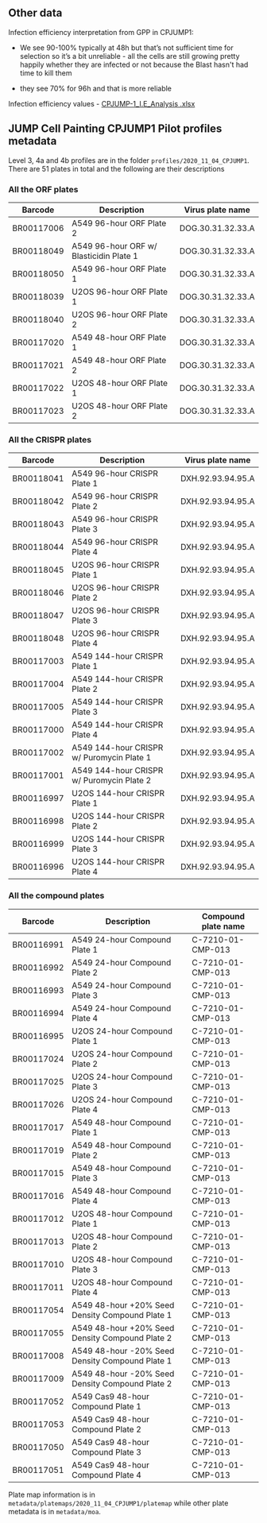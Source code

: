## Other data

Infection efficiency interpretation from GPP in CPJUMP1:

* We see 90-100% typically at 48h but that’s not sufficient time for selection so it’s a bit unreliable - all the cells are still growing pretty happily whether they are infected or not because the Blast hasn't had time to kill them

* they see  70% for 96h and that is more reliable

Infection efficiency values - [CPJUMP-1_I.E_Analysis .xlsx](https://github.com/jump-cellpainting/pilot-cpjump1-data/files/6084839/CPJUMP-1_I.E_Analysis.xlsx)

## JUMP Cell Painting CPJUMP1 Pilot profiles metadata

Level 3, 4a and 4b profiles are in the folder `profiles/2020_11_04_CPJUMP1`. There are 51 plates 
in total and the following are their descriptions

### All the ORF plates

| Barcode    | Description                             | Virus plate name  |
| ---------- | --------------------------------------- | ----------------- |
| BR00117006 | A549 96-hour ORF Plate 2                | DOG.30.31.32.33.A |
| BR00118049 | A549 96-hour ORF w/ Blasticidin Plate 1 | DOG.30.31.32.33.A |
| BR00118050 | A549 96-hour ORF Plate 1                | DOG.30.31.32.33.A |
| BR00118039 | U2OS 96-hour ORF Plate 1                | DOG.30.31.32.33.A |
| BR00118040 | U2OS 96-hour ORF Plate 2                | DOG.30.31.32.33.A |
| BR00117020 | A549 48-hour ORF Plate 1                | DOG.30.31.32.33.A |
| BR00117021 | A549 48-hour ORF Plate 2                | DOG.30.31.32.33.A |
| BR00117022 | U2OS 48-hour ORF Plate 1                | DOG.30.31.32.33.A |
| BR00117023 | U2OS 48-hour ORF Plate 2                | DOG.30.31.32.33.A | 

### All the CRISPR plates

| Barcode    | Description                               | Virus plate name  |
| ---------- | ----------------------------------------- | ----------------- |
| BR00118041 | A549 96-hour CRISPR Plate 1               | DXH.92.93.94.95.A |
| BR00118042 | A549 96-hour CRISPR Plate 2               | DXH.92.93.94.95.A |
| BR00118043 | A549 96-hour CRISPR Plate 3               | DXH.92.93.94.95.A |
| BR00118044 | A549 96-hour CRISPR Plate 4               | DXH.92.93.94.95.A |
| BR00118045 | U2OS 96-hour CRISPR Plate 1               | DXH.92.93.94.95.A |
| BR00118046 | U2OS 96-hour CRISPR Plate 2               | DXH.92.93.94.95.A |
| BR00118047 | U2OS 96-hour CRISPR Plate 3               | DXH.92.93.94.95.A |
| BR00118048 | U2OS 96-hour CRISPR Plate 4               | DXH.92.93.94.95.A |
| BR00117003 | A549 144-hour CRISPR Plate 1              | DXH.92.93.94.95.A |
| BR00117004 | A549 144-hour CRISPR Plate 2              | DXH.92.93.94.95.A |
| BR00117005 | A549 144-hour CRISPR Plate 3              | DXH.92.93.94.95.A |
| BR00117000 | A549 144-hour CRISPR Plate 4              | DXH.92.93.94.95.A |
| BR00117002 | A549 144-hour CRISPR w/ Puromycin Plate 1 | DXH.92.93.94.95.A |
| BR00117001 | A549 144-hour CRISPR w/ Puromycin Plate 2 | DXH.92.93.94.95.A |
| BR00116997 | U2OS 144-hour CRISPR Plate 1              | DXH.92.93.94.95.A |
| BR00116998 | U2OS 144-hour CRISPR Plate 2              | DXH.92.93.94.95.A |
| BR00116999 | U2OS 144-hour CRISPR Plate 3              | DXH.92.93.94.95.A |
| BR00116996 | U2OS 144-hour CRISPR Plate 4              | DXH.92.93.94.95.A | 

### All the compound plates

| Barcode    | Description                                     | Compound plate name |
| ---------- | ----------------------------------------------- | ------------------- |
| BR00116991 | A549 24-hour Compound Plate 1                   | C-7210-01-CMP-013   |
| BR00116992 | A549 24-hour Compound Plate 2                   | C-7210-01-CMP-013   |
| BR00116993 | A549 24-hour Compound Plate 3                   | C-7210-01-CMP-013   |
| BR00116994 | A549 24-hour Compound Plate 4                   | C-7210-01-CMP-013   |
| BR00116995 | U2OS 24-hour Compound Plate 1                   | C-7210-01-CMP-013   |
| BR00117024 | U2OS 24-hour Compound Plate 2                   | C-7210-01-CMP-013   |
| BR00117025 | U2OS 24-hour Compound Plate 3                   | C-7210-01-CMP-013   |
| BR00117026 | U2OS 24-hour Compound Plate 4                   | C-7210-01-CMP-013   |
| BR00117017 | A549 48-hour Compound Plate 1                   | C-7210-01-CMP-013   |
| BR00117019 | A549 48-hour Compound Plate 2                   | C-7210-01-CMP-013   |
| BR00117015 | A549 48-hour Compound Plate 3                   | C-7210-01-CMP-013   |
| BR00117016 | A549 48-hour Compound Plate 4                   | C-7210-01-CMP-013   |
| BR00117012 | U2OS 48-hour Compound Plate 1                   | C-7210-01-CMP-013   |
| BR00117013 | U2OS 48-hour Compound Plate 2                   | C-7210-01-CMP-013   |
| BR00117010 | U2OS 48-hour Compound Plate 3                   | C-7210-01-CMP-013   |
| BR00117011 | U2OS 48-hour Compound Plate 4                   | C-7210-01-CMP-013   |
| BR00117054 | A549 48-hour +20% Seed Density Compound Plate 1 | C-7210-01-CMP-013   |
| BR00117055 | A549 48-hour +20% Seed Density Compound Plate 2 | C-7210-01-CMP-013   |
| BR00117008 | A549 48-hour -20% Seed Density Compound Plate 1 | C-7210-01-CMP-013   |
| BR00117009 | A549 48-hour -20% Seed Density Compound Plate 2 | C-7210-01-CMP-013   |
| BR00117052 | A549 Cas9 48-hour Compound Plate 1              | C-7210-01-CMP-013   |
| BR00117053 | A549 Cas9 48-hour Compound Plate 2              | C-7210-01-CMP-013   |
| BR00117050 | A549 Cas9 48-hour Compound Plate 3              | C-7210-01-CMP-013   |
| BR00117051 | A549 Cas9 48-hour Compound Plate 4              | C-7210-01-CMP-013   | 

Plate map information is in `metadata/platemaps/2020_11_04_CPJUMP1/platemap` while other plate 
metadata is in `metadata/moa`.
